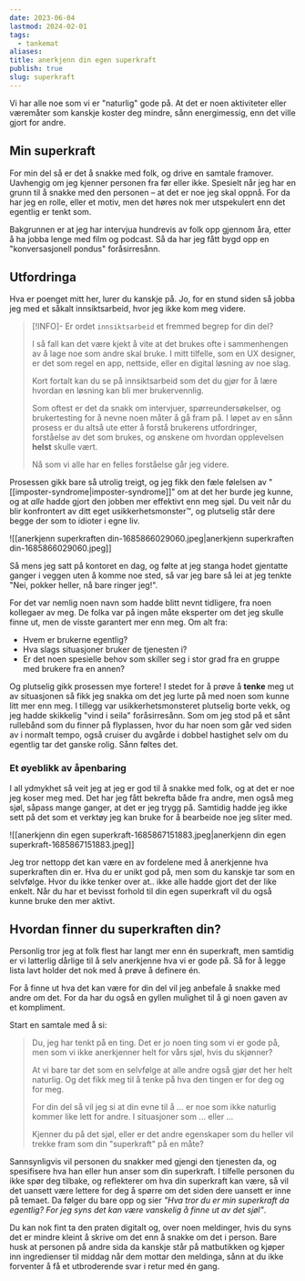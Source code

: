 ```yaml
---
date: 2023-06-04
lastmod: 2024-02-01
tags:
  - tankemat
aliases: 
title: anerkjenn din egen superkraft
publish: true
slug: superkraft
---
```


Vi har alle noe som vi er "naturlig" gode på. At det er noen aktiviteter eller væremåter som kanskje koster deg mindre, sånn energimessig, enn det ville gjort for andre.

## Min superkraft

For min del så er det å snakke med folk, og drive en samtale framover. Uavhengig om jeg kjenner personen fra før eller ikke. Spesielt når jeg har en grunn til å snakke med den personen – at det er noe jeg skal oppnå. For da har jeg en rolle, eller et motiv, men det høres nok mer utspekulert enn det egentlig er tenkt som.

Bakgrunnen er at jeg har intervjua hundrevis av folk opp gjennom åra, etter å ha jobba lenge med film og podcast. Så da har jeg fått bygd opp en "konversasjonell pondus" foråsirresånn.

## Utfordringa

Hva er poenget mitt her, lurer du kanskje på. Jo, for en stund siden så jobba jeg med et såkalt innsiktsarbeid, hvor jeg ikke kom meg videre.

> [!INFO]- Er ordet `innsiktsarbeid` et fremmed begrep for din del?
>
> I så fall kan det være kjekt å vite at det brukes ofte i sammenhengen av å lage noe som andre skal bruke. I mitt tilfelle, som en UX designer, er det som regel en app, nettside, eller en digital løsning av noe slag.
> 
> Kort fortalt kan du se på innsiktsarbeid som det du gjør for å lære hvordan en løsning kan bli mer brukervennlig. 
> 
> Som oftest er det da snakk om intervjuer, spørreundersøkelser, og brukertesting for å nevne noen måter å gå fram på. I løpet av en sånn prosess er du altså ute etter å forstå brukerens utfordringer, forståelse av det som brukes, og ønskene om hvordan opplevelsen **helst** skulle vært.
> 
> Nå som vi alle har en felles forståelse går jeg videre. 

Prosessen gikk bare så utrolig treigt, og jeg fikk den fæle følelsen av "[[imposter-syndrome|imposter-syndrome]]" om at det her burde jeg kunne, og at *alle* hadde gjort den jobben mer effektivt enn meg sjøl. Du veit når du blir konfrontert av ditt eget usikkerhetsmonster™, og plutselig står dere begge der som to idioter i egne liv.

![[anerkjenn superkraften din-1685866029060.jpeg|anerkjenn superkraften din-1685866029060.jpeg]]

Så mens jeg satt på kontoret en dag, og følte at jeg stanga hodet gjentatte ganger i veggen uten å komme noe sted, så var jeg bare så lei at jeg tenkte "Nei, pokker heller, nå bare ringer jeg!". 

For det var nemlig noen navn som hadde blitt nevnt tidligere, fra noen kollegaer av meg. De folka var på ingen måte eksperter om det jeg skulle finne ut, men de visste garantert mer enn meg. Om alt fra:
- Hvem er brukerne egentlig?
- Hva slags situasjoner bruker de tjenesten i?
- Er det noen spesielle behov som skiller seg i stor grad fra en gruppe med brukere fra en annen?

Og plutselig gikk prosessen mye fortere! I stedet for å prøve å **tenke** meg ut av situasjonen så fikk jeg snakka om det jeg lurte på med noen som kunne litt mer enn meg. I tillegg var usikkerhetsmonsteret plutselig borte vekk, og jeg hadde skikkelig "vind i seila" foråsirresånn. Som om jeg stod på et sånt rullebånd som du finner på flyplassen, hvor du har noen som går ved siden av i normalt tempo, også cruiser du avgårde i dobbel hastighet selv om du egentlig tar det ganske rolig. Sånn føltes det.

### Et øyeblikk av åpenbaring

I all ydmykhet så veit jeg at jeg er god til å snakke med folk, og at det er noe jeg koser meg med. Det har jeg fått bekrefta både fra andre, men også meg sjøl, såpass mange ganger, at det er jeg trygg på. Samtidig hadde jeg ikke sett på det som et verktøy jeg kan bruke for å bearbeide noe jeg sliter med.

![[anerkjenn din egen superkraft-1685867151883.jpeg|anerkjenn din egen superkraft-1685867151883.jpeg]]

Jeg tror nettopp det kan være en av fordelene med å anerkjenne hva superkraften din er. Hva du er unikt god på, men som du kanskje tar som en selvfølge. Hvor du ikke tenker over at.. ikke alle hadde gjort det der like enkelt. Når du har et bevisst forhold til din egen superkraft vil du også kunne bruke den mer aktivt.

## Hvordan finner du superkraften din?

Personlig tror jeg at folk flest har langt mer enn én superkraft, men samtidig er vi latterlig dårlige til å selv anerkjenne hva vi er gode på. Så for å legge lista lavt holder det nok med å prøve å definere én.

For å finne ut hva det kan være for din del vil jeg anbefale å snakke med andre om det. For da har du også en gyllen mulighet til å gi noen gaven av et kompliment.

Start en samtale med å si:

> Du, jeg har tenkt på en ting. Det er jo noen ting som vi er gode på, men som vi ikke anerkjenner helt for vårs sjøl, hvis du skjønner?
> 
> At vi bare tar det som en selvfølge at alle andre også gjør det her helt naturlig. Og det fikk meg til å tenke på hva den tingen er for deg og for meg.
> 
> For din del så vil jeg si at din evne til å ... er noe som ikke naturlig kommer like lett for andre. I situasjoner som ... eller ... 
> 
> Kjenner du på det sjøl, eller er det andre egenskaper som du heller vil trekke fram som din "superkraft" på en måte?

Sannsynligvis vil personen du snakker med gjengi den tjenesten da, og spesifisere hva han eller hun anser som din superkraft. I tilfelle personen du ikke spør deg tilbake, og reflekterer om hva din superkraft kan være, så vil det uansett være lettere for deg å spørre om det siden dere uansett er inne på temaet. Da følger du bare opp og sier *"Hva tror du er min superkraft da egentlig? For jeg syns det kan være vanskelig å finne ut av det sjøl"*.

Du kan nok fint ta den praten digitalt og, over noen meldinger, hvis du syns det er mindre kleint å skrive om det enn å snakke om det i person. Bare husk at personen på andre sida da kanskje står på matbutikken og kjøper inn ingredienser til middag når dem mottar den meldinga, sånn at du ikke forventer å få et utbroderende svar i retur med én gang.
